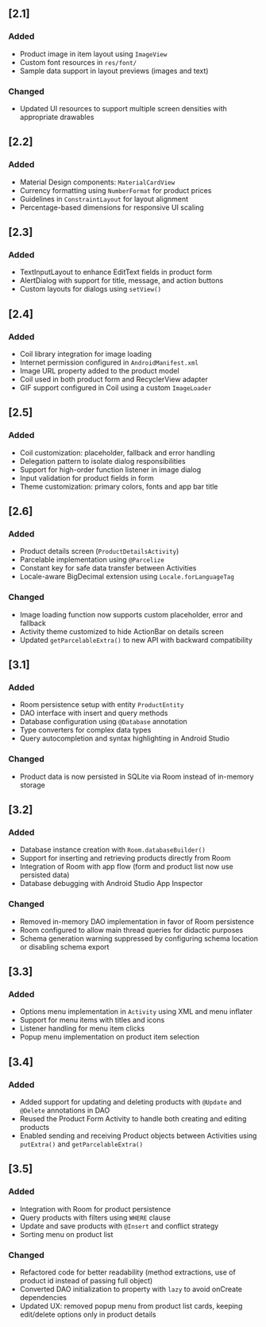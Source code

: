 ## [2.1]

### Added
- Product image in item layout using `ImageView`
- Custom font resources in `res/font/`
- Sample data support in layout previews (images and text)

### Changed
- Updated UI resources to support multiple screen densities with appropriate drawables

## [2.2]

### Added
- Material Design components: `MaterialCardView`
- Currency formatting using `NumberFormat` for product prices
- Guidelines in `ConstraintLayout` for layout alignment
- Percentage-based dimensions for responsive UI scaling

## [2.3]

### Added
- TextInputLayout to enhance EditText fields in product form
- AlertDialog with support for title, message, and action buttons
- Custom layouts for dialogs using `setView()`

## [2.4]

### Added
- Coil library integration for image loading
- Internet permission configured in `AndroidManifest.xml`
- Image URL property added to the product model
- Coil used in both product form and RecyclerView adapter
- GIF support configured in Coil using a custom `ImageLoader`

## [2.5]

### Added
- Coil customization: placeholder, fallback and error handling
- Delegation pattern to isolate dialog responsibilities
- Support for high-order function listener in image dialog
- Input validation for product fields in form
- Theme customization: primary colors, fonts and app bar title

## [2.6]

### Added
- Product details screen (`ProductDetailsActivity`)
- Parcelable implementation using `@Parcelize`
- Constant key for safe data transfer between Activities
- Locale-aware BigDecimal extension using `Locale.forLanguageTag`

### Changed
- Image loading function now supports custom placeholder, error and fallback
- Activity theme customized to hide ActionBar on details screen
- Updated `getParcelableExtra()` to new API with backward compatibility

## [3.1]

### Added
- Room persistence setup with entity `ProductEntity`
- DAO interface with insert and query methods
- Database configuration using `@Database` annotation
- Type converters for complex data types
- Query autocompletion and syntax highlighting in Android Studio

### Changed
- Product data is now persisted in SQLite via Room instead of in-memory storage

## [3.2]

### Added
- Database instance creation with `Room.databaseBuilder()`
- Support for inserting and retrieving products directly from Room
- Integration of Room with app flow (form and product list now use persisted data)
- Database debugging with Android Studio App Inspector

### Changed
- Removed in-memory DAO implementation in favor of Room persistence
- Room configured to allow main thread queries for didactic purposes
- Schema generation warning suppressed by configuring schema location or disabling schema export

## [3.3]

### Added
- Options menu implementation in `Activity` using XML and menu inflater
- Support for menu items with titles and icons
- Listener handling for menu item clicks
- Popup menu implementation on product item selection

## [3.4]

### Added
- Added support for updating and deleting products with `@Update` and `@Delete` annotations in DAO  
- Reused the Product Form Activity to handle both creating and editing products  
- Enabled sending and receiving Product objects between Activities using `putExtra()` and `getParcelableExtra()`

## [3.5]

### Added
- Integration with Room for product persistence
- Query products with filters using `WHERE` clause
- Update and save products with `@Insert` and conflict strategy
- Sorting menu on product list

### Changed
- Refactored code for better readability (method extractions, use of product id instead of passing full object)
- Converted DAO initialization to property with `lazy` to avoid onCreate dependencies
- Updated UX: removed popup menu from product list cards, keeping edit/delete options only in product details
